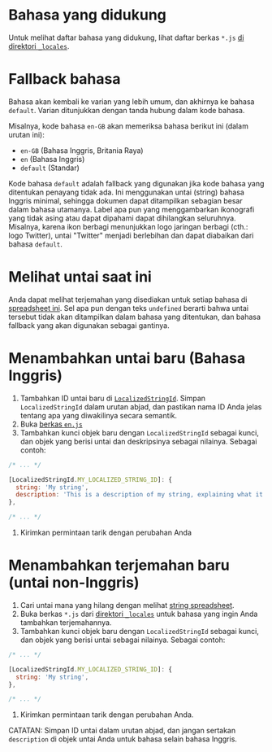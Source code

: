 # Bahasa yang didukung

Untuk melihat daftar bahasa yang didukung, lihat daftar berkas `*.js` [di direktori `_locales`](https://github.com/ampproject/amphtml/tree/main/extensions/amp-story/1.0/_locales).

# Fallback bahasa

Bahasa akan kembali ke varian yang lebih umum, dan akhirnya ke bahasa `default`. Varian ditunjukkan dengan tanda hubung dalam kode bahasa.

Misalnya, kode bahasa `en-GB` akan memeriksa bahasa berikut ini (dalam urutan ini):

-   `en-GB` (Bahasa Inggris, Britania Raya)
-   `en` (Bahasa Inggris)
-   `default` (Standar)

Kode bahasa `default` adalah fallback yang digunakan jika kode bahasa yang ditentukan penayang tidak ada. Ini menggunakan untai (string) bahasa Inggris minimal, sehingga dokumen dapat ditampilkan sebagian besar dalam bahasa utamanya. Label apa pun yang menggambarkan ikonografi yang tidak asing atau dapat dipahami dapat dihilangkan seluruhnya. Misalnya, karena ikon berbagi menunjukkan logo jaringan berbagi (cth.: logo Twitter), untai "Twitter" menjadi berlebihan dan dapat diabaikan dari bahasa `default`.

# Melihat untai saat ini

Anda dapat melihat terjemahan yang disediakan untuk setiap bahasa di [spreadsheet ini](https://bit.ly/amp-story-strings). Sel apa pun dengan teks `undefined` berarti bahwa untai tersebut tidak akan ditampilkan dalam bahasa yang ditentukan, dan bahasa fallback yang akan digunakan sebagai gantinya.

# Menambahkan untai baru (Bahasa Inggris)

1. Tambahkan ID untai baru di [`LocalizedStringId`](https://github.com/ampproject/amphtml/blob/main/src/localized-strings.js#L31). Simpan `LocalizedStringId` dalam urutan abjad, dan pastikan nama ID Anda jelas tentang apa yang diwakilinya secara semantik.
2. Buka [berkas `en.js`](https://github.com/ampproject/amphtml/blob/main/extensions/amp-story/1.0/_locales/en.js)
3. Tambahkan kunci objek baru dengan `LocalizedStringId` sebagai kunci, dan objek yang berisi untai dan deskripsinya sebagai nilainya. Sebagai contoh:

```javascript
/* ... */

[LocalizedStringId.MY_LOCALIZED_STRING_ID]: {
  string: 'My string',
  description: 'This is a description of my string, explaining what it means and/or how it is used.',
},

/* ... */
```

1. Kirimkan permintaan tarik dengan perubahan Anda

# Menambahkan terjemahan baru (untai non-Inggris)

1. Cari untai mana yang hilang dengan melihat [string spreadsheet](https://bit.ly/amp-story-strings).
2. Buka berkas `*.js` dari [direktori `_locales`](https://github.com/ampproject/amphtml/tree/main/extensions/amp-story/1.0/_locales) untuk bahasa yang ingin Anda tambahkan terjemahannya.
3. Tambahkan kunci objek baru dengan `LocalizedStringId` sebagai kunci, dan objek yang berisi untai sebagai nilainya. Sebagai contoh:

```javascript
/* ... */

[LocalizedStringId.MY_LOCALIZED_STRING_ID]: {
  string: 'My string',
},

/* ... */
```

1. Kirimkan permintaan tarik dengan perubahan Anda.

CATATAN: Simpan ID untai dalam urutan abjad, dan jangan sertakan `description` di objek untai Anda untuk bahasa selain bahasa Inggris.
